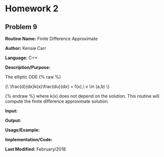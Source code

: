# Homework 2
## Problem 9
**Routine Name:**           Finite Difference Approximate

**Author:** Kensie Carr

**Language:** C++

**Description/Purpose:** 

The elliptic ODE 
{% raw %}

{\\ \frac{d}{dx}k(x)\frac{du}{dx} = f(x),\ x \in (a,b) \\}

{% endraw %}
where k(x) does not depend on the solution. This routine will compute the finite difference approximate solution.


**Input:**


**Output:** 


**Usage/Example:**


**Implementation/Code:** 

**Last Modified:** February/2018
